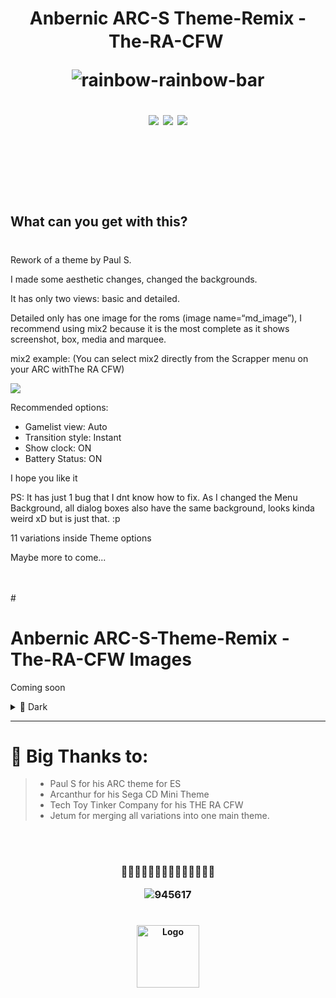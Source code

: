 <h1 align="center">
	Anbernic ARC-S Theme-Remix - The-RA-CFW
	<img src="https://user-images.githubusercontent.com/18109442/210565532-ae64cfbb-b199-48ed-b8f8-036e01a53285.png" height="30" width="0px"/>

	
![rainbow-rainbow-bar](https://user-images.githubusercontent.com/18109442/210574757-262e24d2-3ab7-4fa5-bf64-935187bb5c6f.gif)

<p align="center">
	<a href="https://github.com/Nacurutu/Dark-Themes-SD-WebUI-Automatic1111/stargazers"><img src="https://img.shields.io/github/stars/Nacurutu/ES-theme-ARC-S-Theme-Remix---The-RA-CFW?colorA=363a4f&colorB=b7bdf8&style=for-the-badge"></a>
	<a href="https://github.com/Nacurutu/Dark-Themes-SD-WebUI-Automatic1111/issues"><img src="https://img.shields.io/github/issues/Nacurutu/ES-theme-ARC-S-Theme-Remix---The-RA-CFW?colorA=363a4f&colorB=f5a97f&style=for-the-badge"></a>
	<a href="https://github.com/Nacurutu/Dark-Themes-SD-WebUI-Automatic1111/contributors"><img src="https://img.shields.io/github/contributors/Nacurutu/ES-theme-ARC-S-Theme-Remix---The-RA-CFW?colorA=363a4f&colorB=a6da95&style=for-the-badge"></a>
</p>
<br>
<br>

#
<h2 align="left">
What can you get with this?

#
Rework of a theme by Paul S. 

I made some aesthetic changes, changed the backgrounds. 

It has only two views: basic and detailed. 

Detailed only has one image for the roms (image name=“md_image”), I recommend using mix2 because it is the most complete as it shows screenshot, box, media and marquee.

mix2 example:
(You can select mix2 directly from the Scrapper menu on your ARC withThe RA CFW)

<img src="https://i.redd.it/a0c30yrwzbp51.jpg">

Recommended options:

- Gamelist view: Auto 
- Transition style: Instant 
- Show clock: ON 
- Battery Status: ON

I hope you like it

PS: 
It has just 1 bug that I dnt know how to fix. 
As I changed the Menu Background, all dialog boxes also have the same background, looks kinda weird xD but is just that. :p

11 variations inside Theme options

Maybe more to come...



<br>
<br>
#

# **Anbernic ARC-S-Theme-Remix - The-RA-CFW Images**

Coming soon

<details>
<summary>🔶 Dark</summary>
<img src=".png"/>
</details>

---

# 💙 Big Thanks to:

> - Paul S for his ARC theme for ES
> - Arcanthur for his Sega CD Mini Theme
> - Tech Toy Tinker Company for his THE RA CFW
> - Jetum for merging all variations into one main theme.


 <br>
 <br>
<h3 align="center">
🌟🌟🌟🌟🌟🌟🌟🌟🌟🌟🌟🌟🌟🌟


![945617](https://user-images.githubusercontent.com/18109442/210566056-30b34c73-ed79-48d9-b04f-da781905d709.gif)

#

<h4 align="center">
<img src="https://user-images.githubusercontent.com/18109442/210567328-412e1903-5126-4ebf-a3cc-1c58a2fc30f6.png" width="100" alt="Logo"/><br/>
	
